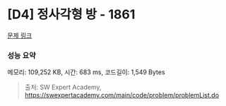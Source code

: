 # [D4] 정사각형 방 - 1861 

[문제 링크](https://swexpertacademy.com/main/code/problem/problemDetail.do?contestProbId=AV5LtJYKDzsDFAXc) 

### 성능 요약

메모리: 109,252 KB, 시간: 683 ms, 코드길이: 1,549 Bytes



> 출처: SW Expert Academy, https://swexpertacademy.com/main/code/problem/problemList.do